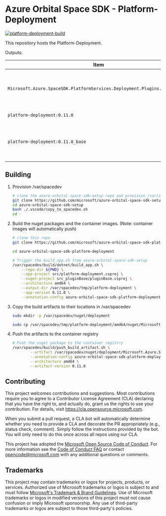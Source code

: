 # Azure Orbital Space SDK - Platform-Deployment

[![platform-deployment-build](https://github.com/microsoft/azure-orbital-space-sdk-platform-deployment/actions/workflows/platform-deployment-build-publish.yaml/badge.svg)](https://github.com/microsoft/azure-orbital-space-sdk-platform-deployment/actions/workflows/platform-deployment-build-publish.yaml)

This repository hosts the Platform-Deployment.

Outputs:

| Item                                                                       | Description                                                             |
| -------------------------------------------------------------------------- | ----------------------------------------------------------------------- |
| `Microsoft.Azure.SpaceSDK.PlatformServices.Deployment.Plugins.1.0.0.nupkg` | DotNet Nuget Package for building Platform-Deployment Plugins           |
| `platform-deployment:0.11.0`                                               | Container image for app                                                 |
| `platform-deployment:0.11.0_base`                                          | Base container image for app.  Requires SpaceSDK_Base and build service |

## Building

1. Provision /var/spacedev

    ```bash
    # clone the azure-orbital-space-sdk-setup repo and provision /var/spacedev
    git clone https://github.com/microsoft/azure-orbital-space-sdk-setup
    cd azure-orbital-space-sdk-setup
    bash ./.vscode/copy_to_spacedev.sh
    cd -
    ```

1. Build the nuget packages and the container images.  (Note: container images will automatically push)

    ```bash
    # clone this repo
    git clone https://github.com/microsoft/azure-orbital-space-sdk-platform-deployment

    cd azure-orbital-space-sdk-platform-deployment

    # Trigger the build_app.sh from azure-orbital-space-sdk-setup
    /var/spacedev/build/dotnet/build_app.sh \
        --repo-dir ${PWD} \
        --app-project src/platform-deployment.csproj \
        --nuget-project src_pluginBase/pluginBase.csproj \
        --architecture amd64 \
        --output-dir /var/spacedev/tmp/platform-deployment \
        --app-version 0.11.0 \
        --annotation-config azure-orbital-space-sdk-platform-deployment.yaml
    ```

1. Copy the build artifacts to their locations in /var/spacedev

    ```bash
    sudo mkdir -p /var/spacedev/nuget/deployment

    sudo cp /var/spacedev/tmp/platform-deployment/amd64/nuget/Microsoft.Azure.SpaceSDK.PlatformServices.Deployment.Plugins.0.11.0.nupkg /var/spacedev/nuget/deployment
    ```

1. Push the artifacts to the container registry

    ```bash
    # Push the nuget package to the container registry
    /var/spacedev/build/push_build_artifact.sh \
            --artifact /var/spacedev/nuget/deployment/Microsoft.Azure.SpaceSDK.PlatformServices.Deployment.Plugins.0.11.0.nupkg \
            --annotation-config azure-orbital-space-sdk-platform-deployment.yaml \
            --architecture amd64 \
            --artifact-version 0.11.0
    ```

## Contributing

This project welcomes contributions and suggestions.  Most contributions require you to agree to a
Contributor License Agreement (CLA) declaring that you have the right to, and actually do, grant us
the rights to use your contribution. For details, visit https://cla.opensource.microsoft.com.

When you submit a pull request, a CLA bot will automatically determine whether you need to provide
a CLA and decorate the PR appropriately (e.g., status check, comment). Simply follow the instructions
provided by the bot. You will only need to do this once across all repos using our CLA.

This project has adopted the [Microsoft Open Source Code of Conduct](https://opensource.microsoft.com/codeofconduct/).
For more information see the [Code of Conduct FAQ](https://opensource.microsoft.com/codeofconduct/faq/) or
contact [opencode@microsoft.com](mailto:opencode@microsoft.com) with any additional questions or comments.

## Trademarks

This project may contain trademarks or logos for projects, products, or services. Authorized use of Microsoft
trademarks or logos is subject to and must follow
[Microsoft's Trademark & Brand Guidelines](https://www.microsoft.com/en-us/legal/intellectualproperty/trademarks/usage/general).
Use of Microsoft trademarks or logos in modified versions of this project must not cause confusion or imply Microsoft sponsorship.
Any use of third-party trademarks or logos are subject to those third-party's policies.
